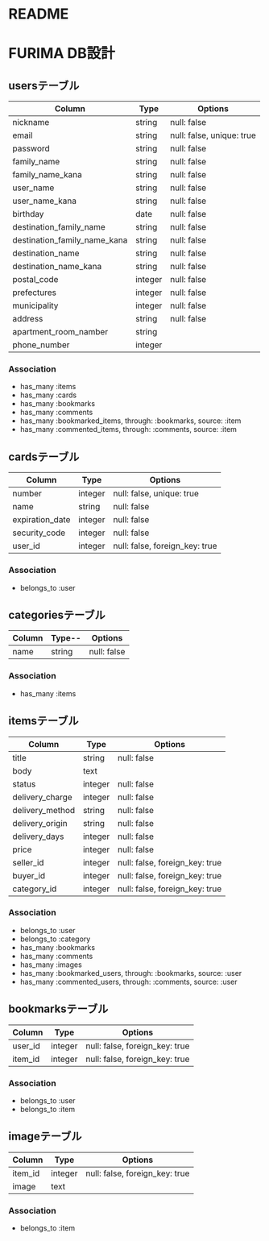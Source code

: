# README

# FURIMA DB設計

## usersテーブル 
|Column|Type|Options|
|----------------------------|-------|-------------------------|
|nickname                    |string |null: false              | 
|email                       |string |null: false, unique: true|
|password                    |string |null: false              |
|family_name                 |string |null: false              |
|family_name_kana            |string |null: false              |
|user_name                   |string |null: false              |
|user_name_kana              |string |null: false              |
|birthday                    |date   |null: false              |
|destination_family_name     |string |null: false              |
|destination_family_name_kana|string |null: false              |
|destination_name            |string |null: false              |
|destination_name_kana       |string |null: false              |
|postal_code                 |integer|null: false              |
|prefectures                 |integer|null: false              |
|municipality                |integer|null: false              |
|address                     |string |null: false              |
|apartment_room_namber       |string |                         |
|phone_number                |integer|                         |

### Association
- has_many   :items
- has_many   :cards
- has_many   :bookmarks
- has_many   :comments
- has_many  :bookmarked_items, through: :bookmarks, source: :item
- has_many  :commented_items, through: :comments, source: :item

## cardsテーブル
|Column         |Type   |Options                       |
|---------------|-------|------------------------------|
|number         |integer|null: false, unique: true     |
|name           |string |null: false                   |
|expiration_date|integer|null: false                   |
|security_code  |integer|null: false                   |
|user_id        |integer|null: false, foreign_key: true|

### Association
- belongs_to :user


## categoriesテーブル
|Column|Type--|Options    |
|------|------|-----------|
|name  |string|null: false|

### Association
- has_many :items


## itemsテーブル
|Column|Type|Options|
|------|----|-------|
|title          |string   |null: false|
|body           |text   |           |
|status         |integer|null: false|
|delivery_charge|integer|null: false|
|delivery_method|string |null: false|
|delivery_origin|string   |null: false|
|delivery_days  |integer|null: false|
|price          |integer|null: false|
|seller_id  |integer  |null: false, foreign_key: true|
|buyer_id   |integer  |null: false, foreign_key: true|
|category_id|integer  |null: false, foreign_key: true|

### Association
- belongs_to :user
- belongs_to :category
- has_many :bookmarks
- has_many :comments
- has_many :images
- has_many :bookmarked_users, through: :bookmarks, source: :user
- has_many :commented_users, through: :comments, source: :user


## bookmarksテーブル
|Column|Type|Options|
|------|----|-------|
|user_id|integer|null: false, foreign_key: true|
|item_id|integer|null: false, foreign_key: true|

### Association
- belongs_to :user
- belongs_to :item


## imageテーブル
|Column|Type|Options|
|---------|-------- |-----------------------------------|
|item_id|integer|null: false, foreign_key: true|
|image  |text     |

### Association
- belongs_to :item
